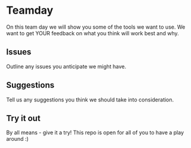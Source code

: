# Teamday

On this team day we will show you some of the tools we want to use. We want to get YOUR feedback on what you think will work best and why.

## Issues
Outline any issues you anticipate we might have.

## Suggestions
Tell us any suggestions you think we should take into consideration.

## Try it out
By all means - give it a try! This repo is open for all of you to have a play around :)
